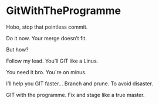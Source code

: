 # GitWithTheProgramme

Hobo,
stop that pointless commit.

Do it now. 
Your merge doesn’t fit.

But how?

Follow my lead. 
You’ll GIT like a Linus.

You need it bro.
You´re on minus.

I’ll help you GIT faster...
Branch and prune.
To avoid disaster.

GIT with the programme.
Fix and stage like a true master.
